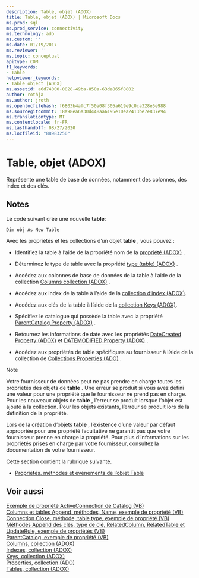 ```yaml
---
description: Table, objet (ADOX)
title: Table, objet (ADOX) | Microsoft Docs
ms.prod: sql
ms.prod_service: connectivity
ms.technology: ado
ms.custom: ''
ms.date: 01/19/2017
ms.reviewer: ''
ms.topic: conceptual
apitype: COM
f1_keywords:
- Table
helpviewer_keywords:
- Table object [ADOX]
ms.assetid: a6d74000-0828-49ba-850a-63da865f8802
author: rothja
ms.author: jroth
ms.openlocfilehash: f6803b4afc7f50a08f305a619e9c0ca328e5e988
ms.sourcegitcommit: 18a98ea6a30d448aa6195e10ea2413be7e837e94
ms.translationtype: MT
ms.contentlocale: fr-FR
ms.lasthandoff: 08/27/2020
ms.locfileid: "88983250"
---
```

# <a name="table-object-adox"></a>Table, objet (ADOX)
Représente une table de base de données, notamment des colonnes, des index et des clés.  
  
## <a name="remarks"></a>Notes  
 Le code suivant crée une nouvelle **table**:  
  
```  
Dim obj As New Table  
```  
  
 Avec les propriétés et les collections d’un objet **table** , vous pouvez :  
  
-   Identifiez la table à l’aide de la propriété nom de la [propriété (ADOX)](./name-property-adox.md) .  
  
-   Déterminez le type de table avec la propriété [type (table) (ADOX)](./type-property-table-adox.md) .  
  
-   Accédez aux colonnes de base de données de la table à l’aide de la collection [Columns collection (ADOX)](./columns-collection-adox.md) .  
  
-   Accédez aux index de la table à l’aide de la [collection d’index (ADOX)](./indexes-collection-adox.md).  
  
-   Accédez aux clés de la table à l’aide de la [collection Keys (ADOX)](./keys-collection-adox.md).  
  
-   Spécifiez le catalogue qui possède la table avec la propriété [ParentCatalog Property (ADOX)](./parentcatalog-property-adox.md) .  
  
-   Retournez les informations de date avec les propriétés [DateCreated Property (ADOX)](./datecreated-property-adox.md) et [DATEMODIFIED Property (ADOX)](./datemodified-property-adox.md) .  
  
-   Accédez aux propriétés de table spécifiques au fournisseur à l’aide de la collection de [Collections Properties (ADO)](../ado-api/properties-collection-ado.md) .  
  
> [!NOTE]
>  Votre fournisseur de données peut ne pas prendre en charge toutes les propriétés des objets de **table** . Une erreur se produit si vous avez défini une valeur pour une propriété que le fournisseur ne prend pas en charge. Pour les nouveaux objets de **table** , l’erreur se produit lorsque l’objet est ajouté à la collection. Pour les objets existants, l’erreur se produit lors de la définition de la propriété.  
>   
>  Lors de la création d’objets **table** , l’existence d’une valeur par défaut appropriée pour une propriété facultative ne garantit pas que votre fournisseur prenne en charge la propriété. Pour plus d’informations sur les propriétés prises en charge par votre fournisseur, consultez la documentation de votre fournisseur.  
  
 Cette section contient la rubrique suivante.  
  
-   [Propriétés, méthodes et événements de l’objet Table](./table-object-properties-methods-and-events.md)  
  
## <a name="see-also"></a>Voir aussi  
 [Exemple de propriété ActiveConnection de Catalog (VB)](./catalog-activeconnection-property-example-vb.md)   
 [Columns et tables Append, méthodes, Name, exemple de propriété (VB)](./columns-and-tables-append-methods-name-property-example-vb.md)   
 [Connection Close, méthode, table type, exemple de propriété (VB)](./connection-close-method-table-type-property-example-vb.md)   
 [Méthodes Append des clés, type de clé, RelatedColumn, RelatedTable et UpdateRule, exemple de propriétés (VB)](./keys-append-method-key-type-relatedcolumn-relatedtable-example-vb.md)   
 [ParentCatalog, exemple de propriété (VB)](./parentcatalog-property-example-vb.md)   
 [Columns, collection (ADOX)](./columns-collection-adox.md)   
 [Indexes, collection (ADOX)](./indexes-collection-adox.md)   
 [Keys, collection (ADOX)](./keys-collection-adox.md)   
 [Properties, collection (ADO)](../ado-api/properties-collection-ado.md)   
 [Tables, collection (ADOX)](./tables-collection-adox.md)